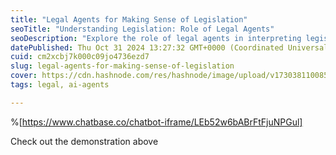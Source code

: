 ```yaml
---
title: "Legal Agents for Making Sense of Legislation"
seoTitle: "Understanding Legislation: Role of Legal Agents"
seoDescription: "Explore the role of legal agents in interpreting legislation with a hands-on demonstration"
datePublished: Thu Oct 31 2024 13:27:32 GMT+0000 (Coordinated Universal Time)
cuid: cm2xcbj7k000c09jo4736ezd7
slug: legal-agents-for-making-sense-of-legislation
cover: https://cdn.hashnode.com/res/hashnode/image/upload/v1730381100858/b96f5647-1ec6-40be-aeaf-4dd2118156ab.png
tags: legal, ai-agents

---
```


%[https://www.chatbase.co/chatbot-iframe/LEb52w6bABrFtFjuNPGul] 

Check out the demonstration above